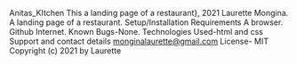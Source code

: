Anitas_KItchen
This a landing page of a restaurant}, 2021
Laurette Mongina.
A landing page of a restaurant.
Setup/Installation Requirements
A browser.
Github
Internet.
Known Bugs-None.
Technologies Used-html and css
Support and contact details
monginalaurette@gmail.com
License- MIT
Copyright (c) 2021 by Laurette
